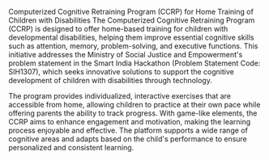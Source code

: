 Computerized Cognitive Retraining Program (CCRP) for Home Training of Children with Disabilities
The Computerized Cognitive Retraining Program (CCRP) is designed to offer home-based training for children with developmental disabilities, helping them improve essential cognitive skills such as attention, memory, problem-solving, and executive functions. This initiative addresses the Ministry of Social Justice and Empowerment's problem statement in the Smart India Hackathon (Problem Statement Code: SIH1307), which seeks innovative solutions to support the cognitive development of children with disabilities through technology.

The program provides individualized, interactive exercises that are accessible from home, allowing children to practice at their own pace while offering parents the ability to track progress. With game-like elements, the CCRP aims to enhance engagement and motivation, making the learning process enjoyable and effective. The platform supports a wide range of cognitive areas and adapts based on the child's performance to ensure personalized and consistent learning.

